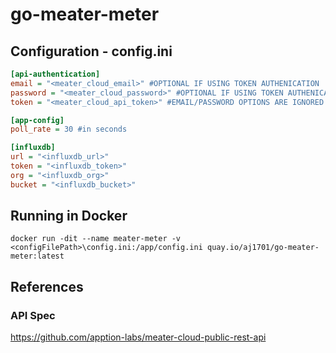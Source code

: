 # go-meater-meter

## Configuration - config.ini
```ini
[api-authentication]
email = "<meater_cloud_email>" #OPTIONAL IF USING TOKEN AUTHENICATION
password = "<meater_cloud_password>" #OPTIONAL IF USING TOKEN AUTHENICATION
token = "<meater_cloud_api_token>" #EMAIL/PASSWORD OPTIONS ARE IGNORED IF USED

[app-config]
poll_rate = 30 #in seconds

[influxdb]
url = "<influxdb_url>"
token = "<influxdb_token>"
org = "<influxdb_org>"
bucket = "<influxdb_bucket>"
```

## Running in Docker
```
docker run -dit --name meater-meter -v <configFilePath>\config.ini:/app/config.ini quay.io/aj1701/go-meater-meter:latest
```

## References
### API Spec
https://github.com/apption-labs/meater-cloud-public-rest-api
